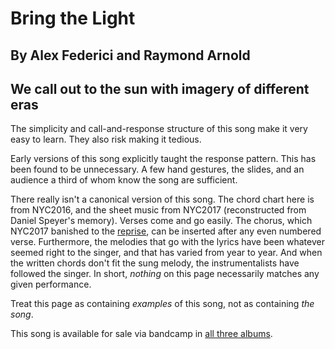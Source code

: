 #  Bring the Light

## By Alex Federici and Raymond Arnold
## We call out to the sun with imagery of different eras

The simplicity and call-and-response structure of this song make it
very easy to learn.  They also risk making it tedious.

Early versions of this song explicitly taught the response pattern.
This has been found to be unnecessary.  A few hand gestures, the
slides, and an audience a third of whom know the song are sufficient.

There really isn't a canonical version of this song.  The chord chart
here is from NYC2016, and the sheet music from NYC2017 (reconstructed
from Daniel Speyer's memory).  Verses come and go easily.  The chorus,
which NYC2017 banished to the
[reprise](../../Bring_the_Light_Reprise/gen), can be inserted after
any even numbered verse.  Furthermore, the melodies that go with the
lyrics have been whatever seemed right to the singer, and that has
varied from year to year.  And when the written chords don't fit the
sung melody, the instrumentalists have followed the singer.  In short,
*nothing* on this page necessarily matches any given performance.

Treat this page as containing *examples* of this song, not as
containing *the song*.

This song is available for sale via bandcamp in [all three albums](https://humanistculture.bandcamp.com/).

